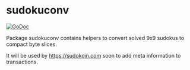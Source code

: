 sudokuconv
==========

[![GoDoc](https://img.shields.io/badge/godoc-reference-blue.svg)](https://godoc.org/github.com/jraedisch/sudokuconv)

Package sudokuconv contains helpers to convert solved 9x9 sudokus to compact byte slices.

It will be used by https://sudokoin.com soon to add meta information to transactions.
